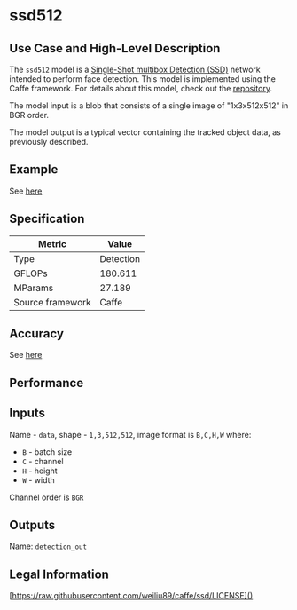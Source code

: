 # ssd512

## Use Case and High-Level Description

The `ssd512` model is a [Single-Shot multibox Detection (SSD)](https://arxiv.org/pdf/1512.02325.pdf) network intended to perform face detection. This model is implemented using the Caffe framework. For details about this model, check out the [repository](https://github.com/weiliu89/caffe/tree/ssd).

The model input is a blob that consists of a single image of "1x3x512x512" in BGR order.

The model output is a typical vector containing the tracked object data, as previously described.

## Example

See [here](https://github.com/weiliu89/caffe/tree/ssd) 

## Specification

| Metric            | Value         |
|-------------------|---------------|
| Type              | Detection     |
| GFLOPs            | 180.611       |
| MParams           | 27.189        |
| Source framework  | Caffe         |

## Accuracy

See [here](https://github.com/weiliu89/caffe/tree/ssd) 

## Performance

## Inputs

Name - `data`, shape - `1,3,512,512`, image format is `B,C,H,W` where:

- `B` - batch size
- `C` - channel
- `H` - height
- `W` - width

Channel order is `BGR`

## Outputs

Name: `detection_out`

## Legal Information

[https://raw.githubusercontent.com/weiliu89/caffe/ssd/LICENSE]()
